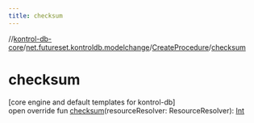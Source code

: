 ```yaml
---
title: checksum
---
```

//[kontrol-db-core](../../../index.html)/[net.futureset.kontroldb.modelchange](../index.html)/[CreateProcedure](index.html)/[checksum](checksum.html)



# checksum



[core engine and default templates for kontrol-db]\
open override fun [checksum](checksum.html)(resourceResolver: ResourceResolver): [Int](https://kotlinlang.org/api/latest/jvm/stdlib/kotlin/-int/index.html)





